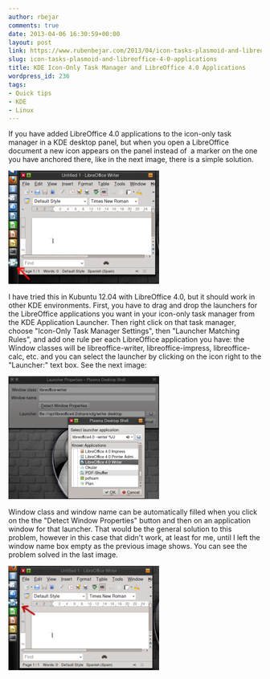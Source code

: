 ```yaml
---
author: rbejar
comments: true
date: 2013-04-06 16:30:59+00:00
layout: post
link: https://www.rubenbejar.com/2013/04/icon-tasks-plasmoid-and-libreoffice-4-0-applications/
slug: icon-tasks-plasmoid-and-libreoffice-4-0-applications
title: KDE Icon-Only Task Manager and LibreOffice 4.0 Applications
wordpress_id: 236
tags:
- Quick tips
- KDE
- Linux
---
```




If you have added LibreOffice 4.0 applications to the icon-only task manager in a KDE desktop panel, but when you open a LibreOffice document a new icon appears on the panel instead of  a marker on the one you have anchored there, like in the next image, there is a simple solution.

![Icon-Tasks Problem](/img/posts/IconTasksProblem-300x226.png)

I have tried this in Kubuntu 12.04 with LibreOffice 4.0, but it should work in other KDE environments. First, you have to drag and drop the launchers for the LibreOffice applications you want in your icon-only task manager from the KDE Application Launcher. Then right click on that task manager, choose "Icon-Only Task Manager Settings", then "Launcher Matching Rules", and add one rule per each LibreOffice application you have: the Window classes will be libreoffice-writer, libreoffice-impress, libreoffice-calc, etc. and you can select the launcher by clicking on the icon right to the "Launcher:" text box. See the next image:

![Launcher Properties Libre Office 4.0](/img/posts/LauncherPropertiesLibreOffice-300x245.png)

Window class and window name can be automatically filled when you click on the the "Detect Window Properties" button and then on an application window for that launcher. That would be the general solution to this problem, however in this case that didn't work, at least for me, until I left the window name box empty as the previous image shows. You can see the problem solved in the last image.

![Icon-Tasks Solution](/img/posts/IconTasksSolution-300x208.png)
